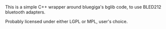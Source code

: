 This is a simple C++ wrapper around bluegiga's bglib code, to use BLED212 bluetooth adapters.

Probably licensed under either LGPL or MPL, user's choice.

